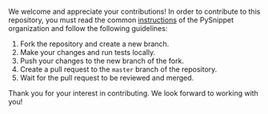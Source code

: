 We welcome and appreciate your contributions! In order to contribute to this repository, you must read the
common [instructions](https://github.com/pysnippet/instructions#readme) of the PySnippet organization and follow the
following guidelines:

1. Fork the repository and create a new branch.
2. Make your changes and run tests locally.
3. Push your changes to the new branch of the fork.
4. Create a pull request to the `master` branch of the repository.
5. Wait for the pull request to be reviewed and merged.

Thank you for your interest in contributing. We look forward to working with you!